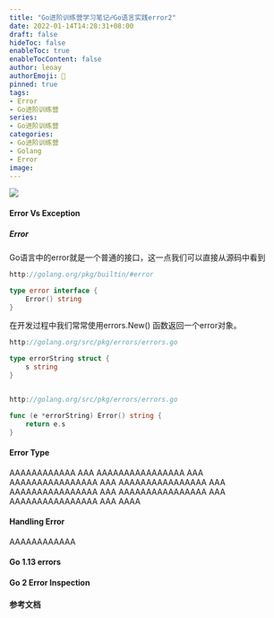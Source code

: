 ```yaml
---
title: "Go进阶训练营学习笔记☍Go语言实践error2"
date: 2022-01-14T14:28:31+08:00
draft: false
hideToc: false
enableToc: true
enableTocContent: false
author: leoay
authorEmoji: 🎅
pinned: true
tags:
- Error
- Go进阶训练营
series:
- Go进阶训练营
categories:
- Go进阶训练营
- Golang
- Error
image: 
---
```


![](https://pic4.zhimg.com/v2-683be6cff5288cd457d0241e4b760c6c)

#### Error Vs Exception

##### Error

Go语言中的error就是一个普通的接口，这一点我们可以直接从源码中看到

```go
http://golang.org/pkg/builtin/#error

type error interface {
    Error() string
}
```

在开发过程中我们常常使用errors.New() 函数返回一个error对象。

```go
http://golang.org/src/pkg/errors/errors.go

type errorString struct {
    s string
}


http://golang.org/src/pkg/errors/errors.go

func (e *errorString) Error() string {
    return e.s
}

```









#### Error Type

AAAAAAAAAAAA
AAA
AAAAAAAAAAAAAAAA
AAA
AAAAAAAAAAAAAAAA
AAA
AAAAAAAAAAAAAAAA
AAA
AAAAAAAAAAAAAAAA
AAA
AAAAAAAAAAAAAAAA
AAA
AAAAAAAAAAAAAAAA
AAA
AAAA





#### Handling Error

AAAAAAAAAAAA


#### Go 1.13 errors



#### Go 2 Error Inspection





#### 参考文档


